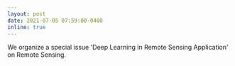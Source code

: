 ```yaml
---
layout: post
date: 2021-07-05 07:59:00-0400
inline: true
---
```


We organize a special issue 'Deep Learning in Remote Sensing Application' on Remote Sensing.
